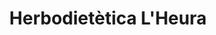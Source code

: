 ---
title: "Herbodietètica L'Heura"
url: /les-borges-blanques/herbodietetica-lheura/
shop: herbolario
---